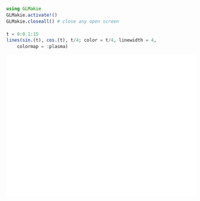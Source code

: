 


```julia
using GLMakie
GLMakie.activate!()
GLMakie.closeall() # close any open screen

t = 0:0.1:15
lines(sin.(t), cos.(t), t/4; color = t/4, linewidth = 4,
    colormap = :plasma)
```


![](line3d.png)


